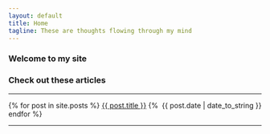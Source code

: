 ```yaml
---
layout: default
title: Home
tagline: These are thoughts flowing through my mind
---
```


### Welcome to my site

### Check out these articles
<hr>

{% for post in site.posts %}
  <a href="{{ post.url }}">{{ post.title }}</a><span style="float:right;"> {{ post.date | date_to_string }}</span>
{% endfor %}

<hr>
